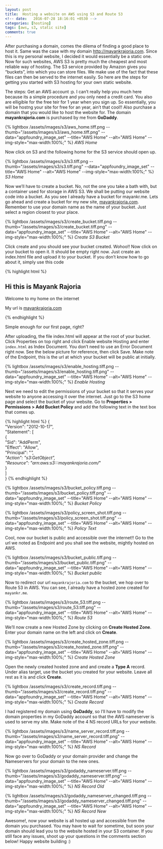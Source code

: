 ```yaml
---
layout: post
title:  Hosting a website on AWS using S3 and Route 53
<!-- date:   2016-07-28 18:16:01 +0530 -->
categories: [hosting]
tags: [aws, s3, static site]
comments: true
---
```


After purchasing a domain, comes the dilema of finding a good place to host it. Same was the case with my domain <http://mayankrajoria.com>. Since this is my personal website, I decided it would essentially be a static one. Now for such websites, AWS S3 is pretty much the cheapest and most reliable way of hosting. The S3 service provided by Amazon gives you “buckets”, into which you can store files. We make use of the fact that these files can then be served to the internet easily. So here are the steps for getting you started with S3 hosting for your own static website.

The steps: Get an AWS account :p. I can’t really help you much here because its a simple procedure and you only need a credit card. You also are elligible for the free teir for 1 year when you sign up. So essentially, you will be hostng your site for free for an year, ain’t that cool!! Also purchase a domain that you would like to host the website for. The domain **mayankrajoria.com** is purchased by me from **GoDaddy**.

{% lightbox /assets/images/s3/aws_home.tiff.png --thumb="/assets/images/s3/aws_home.tiff.png" --data="appfoundry_image_set" --title="AWS Home" --alt="AWS Home" --img-style="max-width:100%;" %}
*AWS Home*

Now click on S3 and the following home for the S3 service should open up.

{% lightbox /assets/images/s3/s3.tiff.png --thumb="/assets/images/s3/s3.tiff.png" --data="appfoundry_image_set" --title="AWS Home" --alt="AWS Home" --img-style="max-width:100%;" %}
*S3 Home*

Now we’ll have to create a bucket. No, not the one you take a bath with, but a container used for storage in AWS S3. We shall be putting our website code into a bucket. As you see I already have a bucket for mayankr.me. Lets go ahead and create a bucket for my new site, [mayankrajoria.com](http://mayankrajoria.com). Remember to use your domain name as the name of your bucket. Just select a region closest to your place.

{% lightbox /assets/images/s3/create_bucket.tiff.png --thumb="/assets/images/s3/create_bucket.tiff.png" --data="appfoundry_image_set" --title="AWS Home" --alt="AWS Home" --img-style="max-width:100%;" %}
*Create S3 Bucket*

Click create and you should see your bucket created. Wohoo!! Now click on your bucket to open it. It should be empty right now. Just create an index.html file and upload it to your bucket. If you don’t know how to go about it, simply use this code

{% highlight html %}
<html>
<head>
	<meta name="description" content="Personal website of Mayank Rajoria. 
	Here are my projects, vision, work and personal blog." />
	<title>Mayank Rajoria</title>
</head>
<body>
	<h2>Hi this is Mayank Rajoria</h2>
	<p>Welcome to my home on the internet</p>
	<p>My url is <a href="http://mayankrajoria.com">mayankrajoria.com</a></p>
</body>
</html>
{% endhighlight %}

Simple enough for our first page, right?

After uploading, the file index.html will appear at the root of your bucket. Click Properties on top right and click Enable website Hosting and enter `index.html` as Index Document. You don’t need to use an Error Document right now. See the below picture for reference, then click Save. Make note of the Endpoint, this is the url at which your bucket will be public at initially.

{% lightbox /assets/images/s3/enable_hosting.tiff.png --thumb="/assets/images/s3/enable_hosting.tiff.png" --data="appfoundry_image_set" --title="AWS Home" --alt="AWS Home" --img-style="max-width:100%;" %}
*Enable Hosting*

Next we need to edit the permissions of your bucket so that it serves your website to anyone accessing it over the internet. Just go to the S3 home page and select the bucket of your website. Go to **Properties > Permissions > Add Bucket Policy** and add the following text in the text box that comes up.

{% highlight html %}
{  
	"Version": "2012-10-17",  
	"Statement": [  
		{  
			"Sid": "AddPerm",  
			"Effect": "Allow",  
			"Principal": "*",  
			"Action": "s3:GetObject",  
			"Resource": "arn:aws:s3:::mayankrajoria.com/*"  
		}  
	]  
}
{% endhighlight %}

{% lightbox /assets/images/s3/bucket_policy.tiff.png --thumb="/assets/images/s3/bucket_policy.tiff.png" --data="appfoundry_image_set" --title="AWS Home" --alt="AWS Home" --img-style="max-width:100%;" %}
*Bucket Policy*

{% lightbox /assets/images/s3/policy_screen_shot.tiff.png --thumb="/assets/images/s3/policy_screen_shot.tiff.png" --data="appfoundry_image_set" --title="AWS Home" --alt="AWS Home" --img-style="max-width:100%;" %}
*Policy Text*

Cool, now our bucket is public and accessible over the internet!! Go to the url we noted as Endpoint and you shall see the website, mightly hosted on AWS.

{% lightbox /assets/images/s3/bucket_public.tiff.png --thumb="/assets/images/s3/bucket_public.tiff.png" --data="appfoundry_image_set" --title="AWS Home" --alt="AWS Home" --img-style="max-width:100%;" %}
*Bucket public*

Now to redirect our url `mayankrajoria.com` to the bucket, we hop over to Route 53 in AWS. You can see, I already have a hosted zone created for `mayankr.me`.

{% lightbox /assets/images/s3/route_53.tiff.png --thumb="/assets/images/s3/route_53.tiff.png" --data="appfoundry_image_set" --title="AWS Home" --alt="AWS Home" --img-style="max-width:100%;" %}
*Route 53*

We’ll now create a new Hosted Zone by clicking on **Create Hosted Zone**. Enter your domain name on the left and click on **Create**.

{% lightbox /assets/images/s3/create_hosted_zone.tiff.png --thumb="/assets/images/s3/create_hosted_zone.tiff.png" --data="appfoundry_image_set" --title="AWS Home" --alt="AWS Home" --img-style="max-width:100%;" %}
*Create Hosted Zone*

Open the newly created hosted zone and and create a **Type A** record. Under alias target, use the bucket you created for your website. Leave all rest as it is and click **Create**.

{% lightbox /assets/images/s3/create_record.tiff.png --thumb="/assets/images/s3/create_record.tiff.png" --data="appfoundry_image_set" --title="AWS Home" --alt="AWS Home" --img-style="max-width:100%;" %}
*Create Record*

I had registered my domain using **GoDaddy**, so I’ll have to modify the domain properties in my GoDaddy account so that the AWS nameserver is used to serve my site. Make note of the 4 NS record URLs for your website.

{% lightbox /assets/images/s3/name_server_record.tiff.png --thumb="/assets/images/s3/name_server_record.tiff.png" --data="appfoundry_image_set" --title="AWS Home" --alt="AWS Home" --img-style="max-width:100%;" %}
*NS Record*

Now go over to GoDaddy or your domain provider and change the Nameservers for your domain to the new ones.

{% lightbox /assets/images/s3/godaddy_nameserver.tiff.png --thumb="/assets/images/s3/godaddy_nameserver.tiff.png" --data="appfoundry_image_set" --title="AWS Home" --alt="AWS Home" --img-style="max-width:100%;" %}
*NS Record Old*

{% lightbox /assets/images/s3/godaddy_nameserver_changed.tiff.png --thumb="/assets/images/s3/godaddy_nameserver_changed.tiff.png" --data="appfoundry_image_set" --title="AWS Home" --alt="AWS Home" --img-style="max-width:100%;" %}
*NS Record New*

Awesome!, now your website is all hosted up and accessible from the domain you purchased. You may have to wait for sometime, but soon your domain should lead you to the website hosted in your S3 container.
If you still face any issues, shoot up your questions in the comments section below! Happy website building :)